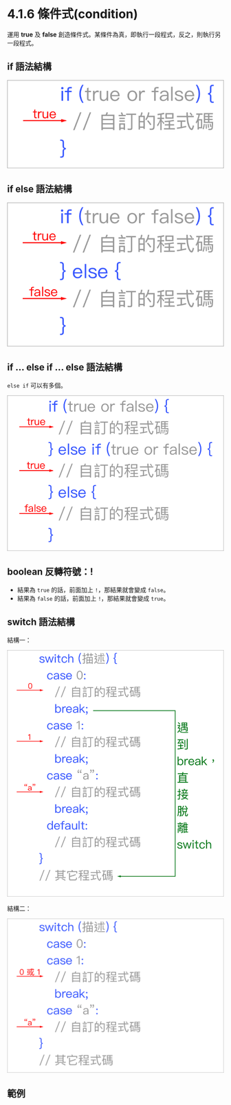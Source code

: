 # 4.1.6 條件式\(condition\)

運用 **true** 及 **false** 創造條件式。某條件為真，即執行一段程式，反之，則執行另一段程式。

## if 語法結構

![](/assets/condition_if.png)

## if else 語法結構

![](/assets/condition_if_else.png)

## if ... else if ... else 語法結構

`else if` 可以有多個。

![](/assets/condition_if_else_if_else.png)

## boolean 反轉符號：!

* 結果為 `true` 的話，前面加上 `!`，那結果就會變成 `false`。
* 結果為 `false` 的話，前面加上 `!`，那結果就會變成 `true`。



## switch 語法結構

結構一：

![](/assets/condition_switch.png)

結構二：

![](/assets/condition_switch_2.png)

## 範例

```

```



